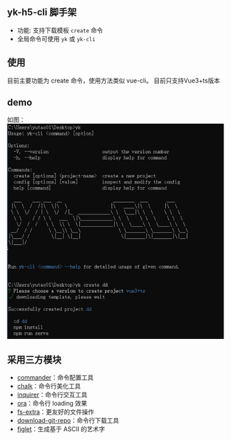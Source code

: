 ## yk-h5-cli 脚手架

- 功能: 支持下载模板 `create` 命令
- 全局命令可使用 `yk` 或 `yk-cli`

## 使用

目前主要功能为 create 命令，使用方法类似 vue-cli。
目前只支持Vue3+ts版本

## demo
如图：
![](./images/demo.jpg)


## 采用三方模块

- [commander](https://github.com/tj/commander.js/blob/master/Readme_zh-CN.md)：命令配置工具
- [chalk](https://github.com/chalk/chalk)：命令行美化工具
- [inquirer](https://github.com/SBoudrias/Inquirer.js)：命令行交互工具
- [ora](https://github.com/sindresorhus/ora)：命令行 loading 效果
- [fs-extra](https://github.com/jprichardson/node-fs-extra)：更友好的文件操作
- [download-git-repo](https://gitlab.com/flippidippi/download-git-repo)：命令行下载工具
- [figlet](https://github.com/patorjk/figlet.js)：生成基于 ASCII 的艺术字
